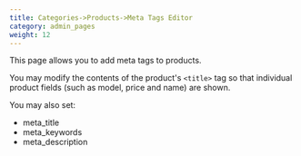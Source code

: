 ```yaml
---
title: Categories->Products->Meta Tags Editor
category: admin_pages
weight: 12
---
```


This page allows you to add meta tags to products. 

You may modify the contents of the product's `<title>` tag 
so that individual product fields (such as model, price and name) are shown.

You may also set: 

- meta_title
- meta_keywords
- meta_description


